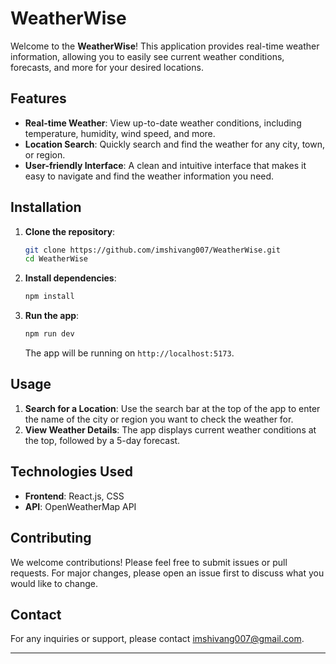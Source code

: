 # WeatherWise

Welcome to the **WeatherWise**! This application provides real-time weather information, allowing you to easily see current weather conditions, forecasts, and more for your desired locations.

## Features

- **Real-time Weather**: View up-to-date weather conditions, including temperature, humidity, wind speed, and more.
- **Location Search**: Quickly search and find the weather for any city, town, or region.
- **User-friendly Interface**: A clean and intuitive interface that makes it easy to navigate and find the weather information you need.

## Installation

1. **Clone the repository**:
    ```bash
    git clone https://github.com/imshivang007/WeatherWise.git
    cd WeatherWise
    ```

2. **Install dependencies**:
    ```bash
    npm install
    ```

3. **Run the app**:
    ```bash
    npm run dev
    ```
    The app will be running on `http://localhost:5173`.

## Usage

1. **Search for a Location**: Use the search bar at the top of the app to enter the name of the city or region you want to check the weather for.
2. **View Weather Details**: The app displays current weather conditions at the top, followed by a 5-day forecast.

## Technologies Used

- **Frontend**: React.js, CSS
- **API**: OpenWeatherMap API 

## Contributing

We welcome contributions! Please feel free to submit issues or pull requests. For major changes, please open an issue first to discuss what you would like to change.


## Contact

For any inquiries or support, please contact [imshivang007@gmail.com](mailto:your-email@example.com).

---
